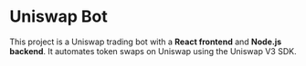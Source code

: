 # Uniswap Bot
 This project is a Uniswap trading bot with a **React frontend** and **Node.js backend**. It automates token swaps on Uniswap using the Uniswap V3 SDK.
